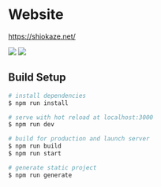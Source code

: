 Website
==

https://shiokaze.net/

<a href="https://travis-ci.org/shiokaze-office/website" title="travis"><img src="https://img.shields.io/travis/shiokaze-office/website.svg?style=for-the-badge"></a>
<a href="https://app.netlify.com/sites/shiokaze/deploys" title="netlify"><img src="https://img.shields.io/endpoint.svg?style=for-the-badge&url=https%3A%2F%2Fshiokaze.net%2Fnetlify-status%2F6b1ee9a4-c07b-466d-b5d0-eb1ae57b1468"></a>

Build Setup
--

```sh
# install dependencies
$ npm run install

# serve with hot reload at localhost:3000
$ npm run dev

# build for production and launch server
$ npm run build
$ npm run start

# generate static project
$ npm run generate
```
